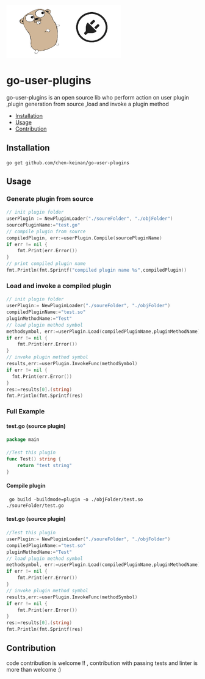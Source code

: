 <br><img src="./pkg/img/golang-plugins.png" width="300" alt="golang plugin logo"><br>
# go-user-plugins

go-user-plugins is an open source lib who perform action on user plugin ,plugin generation from source ,load and invoke a plugin method


* [Installation](#installation)
* [Usage](#usage)
* [Contribution](#Contribution)


## Installation

```
go get github.com/chen-keinan/go-user-plugins
```

## Usage
### Generate plugin from source

```go
// init plugin folder
userPlugin := NewPluginLoader("./soureFolder", "./objFolder")
sourcePluginName:="test.go"
// compile plugin from source
compiledPlugin, err:=userPlugin.Compile(sourcePluginName)
if err != nil {
    fmt.Print(err.Error())
}
// print compiled plugin name
fmt.Println(fmt.Sprintf("compiled plugin name %s",compiledPlugin))
```

### Load and invoke a compiled plugin

```go
// init plugin folder
userPlugin:= NewPluginLoader("./soureFolder", "./objFolder")
compiledPluginName:="test.so"
pluginMethodName:="Test"
// load plugin method symbol
methodsymbol, err:=userPlugin.Load(compiledPluginName,pluginMethodName)
if err != nil {
    fmt.Print(err.Error())
}
// invoke plugin method symbol
results,err:=userPlugin.InvokeFunc(methodSymbol)
if err != nil {
  fmt.Print(err.Error())
}
res:=results[0].(string)
fmt.Println(fmt.Sprintf(res)
```

### Full Example 
#### test.go (source plugin)
```go
package main

//Test this plugin
func Test() string {
	return "test string"
}
```
#### Compile plugin
```shell
 go build -buildmode=plugin -o ./objFolder/test.so ./soureFolder/test.go
```

#### test.go (source plugin)
```go
//Test this plugin
userPlugin:= NewPluginLoader("./soureFolder", "./objFolder")
compiledPluginName:="test.so"
pluginMethodName:="Test"
// load plugin method symbol
methodsymbol, err:=userPlugin.Load(compiledPluginName,pluginMethodName)
if err != nil {
    fmt.Print(err.Error())
}
// invoke plugin method symbol
results,err:=userPlugin.InvokeFunc(methodSymbol)
if err != nil {
    fmt.Print(err.Error())
}
res:=results[0].(string)
fmt.Println(fmt.Sprintf(res)
```

## Contribution
code contribution is welcome !! , contribution with passing tests and linter is more than welcome :)
